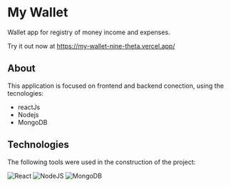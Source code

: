 # My Wallet

Wallet app for registry of money income and expenses.

<!-- <img src="/assets/my-wallet-usage.gif" /> -->

Try it out now at https://my-wallet-nine-theta.vercel.app/

## About

This application is focused on frontend and backend conection, using the tecnologies:

- reactJs
- Nodejs
- MongoDB

## Technologies
The following tools were used in the construction of the project:<br>

![React](https://img.shields.io/badge/react-%2320232a.svg?style=for-the-badge&logo=react&logoColor=%2361DAFB) ![NodeJS](https://img.shields.io/badge/node.js-6DA55F?style=for-the-badge&logo=node.js&logoColor=white) ![MongoDB](https://img.shields.io/badge/MongoDB-%234ea94b.svg?style=for-the-badge&logo=mongodb&logoColor=white)
